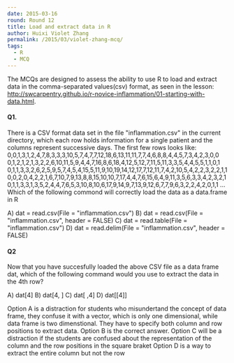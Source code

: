 ```yaml
---
date: 2015-03-16
round: Round 12
title: Load and extract data in R
author: Huixi Violet Zhang
permalink: /2015/03/violet-zhang-mcq/
tags:
  - R
  - MCQ
---
```


The MCQs are designed to assess the ability to use R to load and extract data in the comma-separated values(csv) format, as seen in the lesson: http://swcarpentry.github.io/r-novice-inflammation/01-starting-with-data.html.

#### Q1.
 There is a CSV format data set in the file "inflammation.csv" in the current directory, which each row holds information for a single patient and the columns represent successive days. The first few rows looks like: 
0,0,1,3,1,2,4,7,8,3,3,3,10,5,7,4,7,7,12,18,6,13,11,11,7,7,4,6,8,8,4,4,5,7,3,4,2,3,0,0
0,1,2,1,2,1,3,2,2,6,10,11,5,9,4,4,7,16,8,6,18,4,12,5,12,7,11,5,11,3,3,5,4,4,5,5,1,1,0,1
0,1,1,3,3,2,6,2,5,9,5,7,4,5,4,15,5,11,9,10,19,14,12,17,7,12,11,7,4,2,10,5,4,2,2,3,2,2,1,1
0,0,2,0,4,2,2,1,6,7,10,7,9,13,8,8,15,10,10,7,17,4,4,7,6,15,6,4,9,11,3,5,6,3,3,4,2,3,2,1
0,1,1,3,3,1,3,5,2,4,4,7,6,5,3,10,8,10,6,17,9,14,9,7,13,9,12,6,7,7,9,6,3,2,2,4,2,0,1,1
...
Which of the following commond will correctly load the data as a data.frame in R

A) dat = read.csv(File = "inflammation.csv")
B) dat = read.csv(File = "inflammation.csv", header = FALSE)
C) dat = read.table(File = "inflammation.csv")
D) dat = read.delim(File = "inflammation.csv", header = FALSE)

#### Q2 
Now that you have succesfully loaded the above CSV file as a data frame dat, which of the following command would you use to extract the data in the 4th row?

A) dat[4]
B) dat[4, ]
C) dat[ ,4]
D) dat[[4]]

Option A is a distraction for students who misundertand the concept of data frame, they confuse it with a vector, which is only one dimensional, while data frame is two dimenstional. They have to specify both column and row positions to extract data.
Option B is the correct answer.
Option C will be a distraction if the students are confused about the representation of the column and the row positions in the square braket
Option D is a way to extract the entire column but not the row
